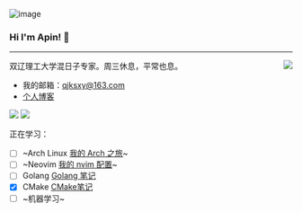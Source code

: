 
![image](wallhaven-2.png)

### Hi I'm Apin! 👋

---

<img align="right" src="https://github-readme-stats.vercel.app/api?username=qjksxy&show_icons=true&icon_color=CE1D2D&text_color=718096&bg_color=ffffff&hide_title=true&theme=buefy"/>

双辽理工大学混日子专家。周三休息，平常也息。

- 我的邮箱：qjksxy@163.com
- [个人博客](https://qjksxy.github.io/)

![](https://img.shields.io/badge/Age-24-orange) [![](https://img.shields.io/badge/%E5%9B%B4%E6%A3%8B-8K-success)](https://www.101weiqi.com/u/piner/)

正在学习：
- [ ] ~Arch Linux [我的 Arch 之旅](https://pinqing.notion.site/Arch-45608fa1f1b74276bb32faff54257622)~
- [ ] ~Neovim [我的 nvim 配置](https://github.com/qjksxy/nvim)~
- [ ] Golang [Golang 笔记](https://pinqing.notion.site/Golang-e6688c37a933408ab9eb14b50f33ce1f)
- [x] CMake [CMake笔记](https://pinqing.notion.site/CMake-4523d061b0274f6cab9c5a395315f8ba)
- [ ] ~机器学习~

<!--
**qjksxy/qjksxy** is a ✨ _special_ ✨ repository because its `README.md` (this file) appears on your GitHub profile.

Here are some ideas to get you started:

- 🔭 I’m currently working on ...
- 🌱 I’m currently learning ...
- 👯 I’m looking to collaborate on ...
- 🤔 I’m looking for help with ...
- 💬 Ask me about ...
- 📫 How to reach me: ...
- 😄 Pronouns: ...
- ⚡ Fun fact: ...
-->
